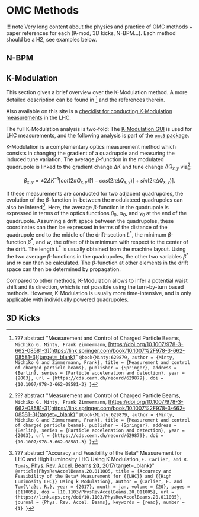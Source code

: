 # OMC Methods

!!! note
    Very long content about the physics and practice of OMC methods + paper references for each (K-mod, 3D kicks, N-BPM...).
    Each method should be a H2, see examples below.

## N-BPM

## K-Modulation

This section gives a brief overview over the K-Modulation method.
A more detailed description can be found in [^1] and the references therein.

Also available on this site is a [checklist for conducting K-Modulation measurements](../procedures/kmod.md) in the LHC.

The full K-Modulation analysis is two-fold:
The [K-Modulation GUI](../guis/kmod/gui.md) is used for LHC measurements, and the following analysis is part of the [`omc3` package](../packages/omc3/getting_started.md).

K-Modulation is a complementary optics measurement method which consists in changing the gradient of a quadrupole and measuring the induced tune variation.
The average $\beta$-function in the modulated quadrupole is linked to the gradient change $\Delta K$ and tune change $\Delta Q_{x,y}$ via[^1]:

$$
\beta_{x,y} = \pm 2 \Delta K^{-1}\Big[ cot(2 \pi Q_{x,y}) [ 1 - cos(2 \pi \Delta Q_{x,y}) ] + sin(2 \pi \Delta Q_{x,y}) \Big].
$$

If these measurements are conducted for two adjacent quadrupoles, the evolution of the $\beta$-function in-between the modulateed quadrupoles can also be infered[^2].
Here, the average $\beta$-function in the quadrupole is expressed in terms of the optics functions $\beta_0$, $\alpha_0$, and $\gamma_0$ at the end of the quadrupole.
Assuming a drift space between the quadrupoles, these coordinates can then be expressed in terms of the distance of the quadrupole end to the middle of the drift-section $L^*$, the minimum $\beta$-function $\beta^*$, and $w$, the offset of this minimum with respect to the center of the drift.
The length $L^*$ is usually obtained from the machine layout.
Using the two average $\beta$-functions in the quadrupoles, the other two variables $\beta^*$ and $w$ can then be calculated.
The $\beta$-function at other elements in the drift space can then be determined by propagation.

Compared to other methods, K-Modulation allows to infer a potential waist shift and its direction, which is not possible using the turn-by-turn based methods.
However, K-Modulation is usually more time-intensive, and is only applicable with individually powered quadrupoles.

## 3D Kicks

[^1]:
    ??? abstract "Measurement and Control of Charged Particle Beams, `Michiko G. Minty, Frank Zimmermann`, [https://doi.org/10.1007/978-3-662-08581-3](https://link.springer.com/book/10.1007%2F978-3-662-08581-3){target=_blank}"
        ```
        @book{Minty:629879,
        author = {Minty, Michiko G and Zimmermann, Frank},
        title = {Measurement and control of charged particle beams},
        publisher = {Springer},
        address = {Berlin},
        series = {Particle acceleration and detection},
        year = {2003},
        url = {https://cds.cern.ch/record/629879},
        doi = {10.1007/978-3-662-08581-3}
        }
        ```

[^2]:
    ??? abstract "Accuracy and Feasibility of the Beta* Measurement for LHC and High Luminosity LHC Using K Modulation, `F. Carlier, and R. Tomás`, [Phys. Rev. Accel. Beams **20**, 2017](https://link.aps.org/doi/10.1103/PhysRevAccelBeams.20.011005){target=_blank}"
        ```
        @article{PhysRevAccelBeams.20.011005,
        title = {Accuracy and Feasibility of the Beta* Measurement for {{LHC}} and {{High Luminosity LHC}} Using k Modulation},
        author = {Carlier, F. and Tom{\'a}s, R.},
        year = {2017},
        month = jan,
        volume = {20},
        pages = {011005},
        doi = {10.1103/PhysRevAccelBeams.20.011005},
        url = {https://link.aps.org/doi/10.1103/PhysRevAccelBeams.20.011005},
        journal = {Phys. Rev. Accel. Beams},
        keywords = {read},
        number = {1}
        }
        ```
